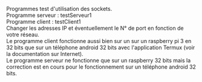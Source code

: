 Programmes test d'utilisation des sockets. <br>
Programme serveur : testServeur1 <br>
Programme client : testClient1 <br>
Changer les adresses IP et éventuellement le N° de port en fonction de votre réseau. <br>
Le programme client fonctionne aussi bien sur un sur un raspberry pi 3 en 32 bits que sur un téléphone android 32 bits avec l'application Termux (voir la documentation sur Internet).<br>
Le programme serveur ne fonctionne que sur un raspberry 32 bits mais la correction est en cours pour le fonctionnement sur un téléphone android 32 bits. <br>
